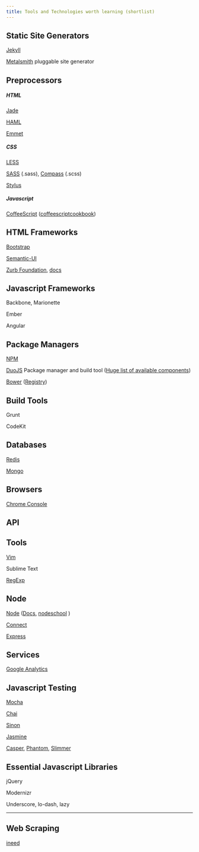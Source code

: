 ```yaml
---
title: Tools and Technologies worth learning (shortlist)
---
```




## Static Site Generators

[Jekyll](http://jekyllrb.com/docs/home/)

[Metalsmith](http://www.metalsmith.io/)
pluggable site generator


## Preprocessors

##### HTML

[Jade](http://jade-lang.com/)

[HAML](http://haml.info/)

[Emmet](http://emmet.io/)

##### CSS

[LESS](http://lesscss.org/)

[SASS](http://sass-lang.com/) (.sass), [Compass](http://compass-style.org/) (.scss)

[Stylus](http://learnboost.github.io/stylus/)


##### Javascript

[CoffeeScript](http://coffeescript.org/) ([coffeescriptcookbook](http://coffeescriptcookbook.com))


## HTML Frameworks

[Bootstrap](http://getbootstrap.com/)

[Semantic-UI](http://semantic-ui.com)

[Zurb Foundation](http://foundation.zurb.com), [docs](http://foundation.zurb.com/docs/)

## Javascript Frameworks

Backbone, Marionette

Ember

Angular



## Package Managers

[NPM](https://www.npmjs.org/doc/files/package.json.html)

[DuoJS](http://duojs.org/) Package manager and build tool ([Huge list of available components](https://github.com/componentjs/component/wiki/Components))

[Bower](http://bower.io/) ([Registry](http://bower.io/search/))


## Build Tools

Grunt

CodeKit



## Databases

[Redis](http://redis.io/documentation)


[Mongo](http://docs.mongodb.org/manual/)


## Browsers

[Chrome Console](https://developer.chrome.com/devtools/docs/console)


## API



## Tools

[Vim](/vim)

Sublime Text

[RegExp](/regexp)


## Node

[Node](http://nodejs.org/) ([Docs](http://nodejs.org/documentation/), [nodeschool](http://nodeschool.io) )

[Connect](https://github.com/senchalabs/connect)

[Express](http://expressjs.com/)

## Services

[Google Analytics](http://www.google.com/analytics/)


## Javascript Testing

[Mocha](http://visionmedia.github.io/mocha/)

[Chai](http://chaijs.com/)

[Sinon](http://sinonjs.org/)

[Jasmine](http://jasmine.github.io/)

[Casper](http://casperjs.org/), [Phantom](http://phantomjs.org/), [Slimmer](http://slimerjs.org/)

## Essential Javascript Libraries

jQuery

Modernizr

Underscore, lo-dash, lazy



---

## Web Scraping

[ineed](https://github.com/inikulin/ineed)








